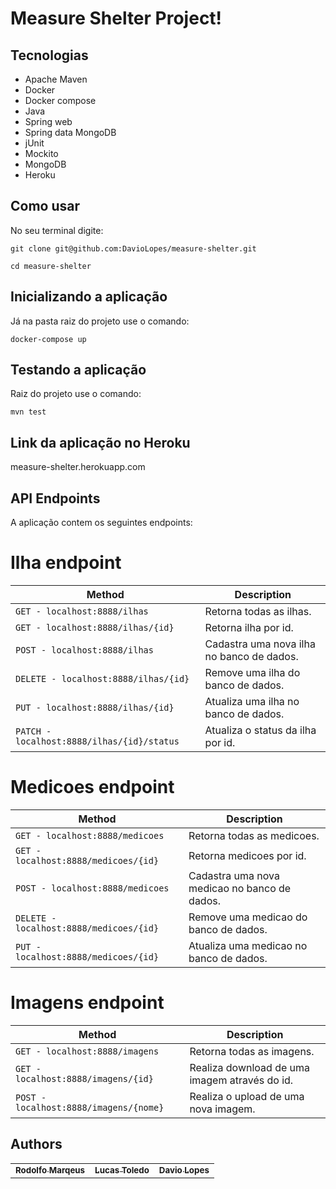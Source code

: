 # Measure Shelter Project!

## Tecnologias

* Apache Maven
* Docker
* Docker compose
* Java
* Spring web
* Spring data MongoDB
* jUnit
* Mockito
* MongoDB
* Heroku

## Como usar


No seu terminal digite:
```
git clone git@github.com:DavioLopes/measure-shelter.git

cd measure-shelter
```

## Inicializando a aplicação

Já na pasta raiz do projeto use o comando:

```
docker-compose up

```

## Testando a aplicação

Raiz do projeto use o comando:

```
mvn test
```

## Link da aplicação no Heroku

measure-shelter.herokuapp.com

## API Endpoints

A aplicação contem os seguintes endpoints:

# Ilha endpoint

| Method | Description |
|---|---|
| `GET - localhost:8888/ilhas` | Retorna todas as ilhas. |
| `GET - localhost:8888/ilhas/{id}` | Retorna ilha por id. |
| `POST - localhost:8888/ilhas` | Cadastra uma nova ilha no banco de dados. |
| `DELETE - localhost:8888/ilhas/{id}` | Remove uma ilha do banco de dados. |
| `PUT - localhost:8888/ilhas/{id}` | Atualiza uma ilha no banco de dados. |
| `PATCH - localhost:8888/ilhas/{id}/status` | Atualiza o status da ilha por id. |



# Medicoes endpoint

| Method | Description |
|---|---|
| `GET - localhost:8888/medicoes` | Retorna todas as medicoes. |
| `GET - localhost:8888/medicoes/{id}` | Retorna medicoes por id. |
| `POST - localhost:8888/medicoes` | Cadastra uma nova medicao no banco de dados. |
| `DELETE - localhost:8888/medicoes/{id}` | Remove uma medicao do banco de dados. |
| `PUT - localhost:8888/medicoes/{id}` | Atualiza uma medicao no banco de dados. |


# Imagens endpoint

| Method | Description |
|---|---|
| `GET - localhost:8888/imagens` | Retorna todas as imagens. |
| `GET - localhost:8888/imagens/{id}` | Realiza download de uma imagem através do id. |
| `POST - localhost:8888/imagens/{nome}` | Realiza o upload de uma nova imagem. |


## Authors

<table>
  <tr>
    <td align="center">
      <a href="https://www.linkedin.com/in/rodolfomno/" target="_blank" rel="noopener noreferrer">
        <sub>
          <b>Rodolfo Marqeus</b>
        </sub>
      </a>
    </td>
        <td align="center">
      <a href="https://www.linkedin.com/in/lucas-m-toledo/" target="_blank" rel="noopener noreferrer">
        <sub>
          <b>Lucas Toledo</b>
        </sub>
      </a>
    </td>
        <td align="center">
      <a href="https://www.linkedin.com/in/dávio-lopes-719b0b189/" target="_blank" rel="noopener noreferrer">
        <sub>
          <b>Davio Lopes</b>
        </sub>
      </a>
    </td>
  </tr>
</table>
